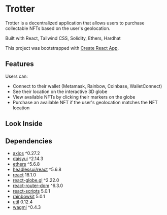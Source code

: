 # Trotter

Trotter is a decentralized application that allows users to purchase collectable NFTs based on the user's geolocation. 

Built with React, Tailwind CSS, Solidity, Ethers, Hardhat

This project was bootstrapped with [Create React App](https://github.com/facebook/create-react-app).

## Features

Users can:
- Connect to their wallet (Metamask, Rainbow, Coinbase, WalletConnect)
- See their location on the interactive 3D globe
- View available NFTs by clicking their markers on the globe
- Purchase an available NFT if the user's geolocation matches the NFT location

## Look Inside



## Dependencies

- [axios](https://axios-http.com/) ^0.27.2 
- [daisyui](https://daisyui.com/) ^2.14.3
- [ethers](https://docs.ethers.io/v5/) ^5.6.8
- [headlessui/react](https://headlessui.dev/) ^5.6.8
- [react](https://reactjs.org/) 18.1.0
- [react-globe.gl](https://www.npmjs.com/package/react-globe.gl) ^2.22.0 
- [react-router-dom](https://www.npmjs.com/package/react-router-dom/) ^6.3.0
- [react-scripts](https://www.npmjs.com/package/react-scripts/) 5.0.1
- [rainbowkit](https://www.rainbowkit.com/) 5.0.1
- [util](https://www.npmjs.com/package/util) 0.12.4
- [wagmi](https://wagmi.sh/) ^0.4.3